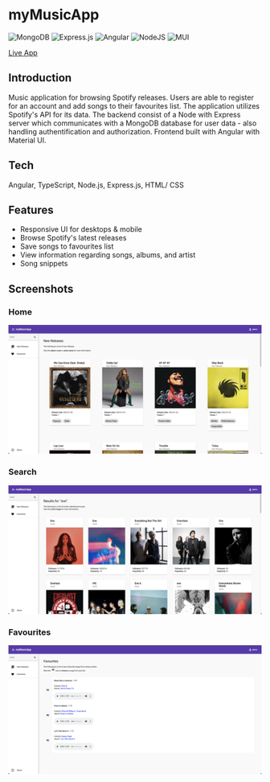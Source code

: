 # myMusicApp
![MongoDB](https://img.shields.io/badge/MongoDB-%234ea94b.svg?style=for-the-badge&logo=mongodb&logoColor=white)
![Express.js](https://img.shields.io/badge/express.js-%23404d59.svg?style=for-the-badge&logo=express&logoColor=%2361DAFB)
![Angular](https://img.shields.io/badge/angular-%23DD0031.svg?style=for-the-badge&logo=angular&logoColor=white)
![NodeJS](https://img.shields.io/badge/node.js-6DA55F?style=for-the-badge&logo=node.js&logoColor=white)
![MUI](https://img.shields.io/badge/MUI-%230081CB.svg?style=for-the-badge&logo=material-ui&logoColor=white)

<a href="https://music-app-422.netlify.app/">Live App</a><br>

## Introduction
Music application for browsing Spotify releases. Users are able to register for an account and add songs to their favourites list. The application utilizes Spotify's API for its data. The backend consist of a Node with Express server which communicates with a MongoDB database for user data - also handling authentification and authorization. Frontend built with Angular with Material UI.

## Tech
Angular, TypeScript, Node.js, Express.js, HTML/ CSS

## Features
<ul>
  <li>Responsive UI for desktops & mobile</li>  
  <li>Browse Spotify's latest releases</li>  
  <li>Save songs to favourites list</li>  
  <li>View information regarding songs, albums, and artist</li>  
  <li>Song snippets</li> 
</ul>

## Screenshots
### Home
<img src="public/images/main.png">

### Search
<img src="public/images/search.png">

### Favourites
<img src="public/images/favourites.png">
